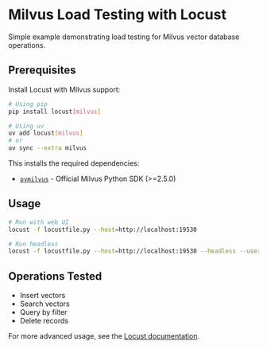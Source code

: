 # Milvus Load Testing with Locust

Simple example demonstrating load testing for Milvus vector database operations.

## Prerequisites

Install Locust with Milvus support:

```bash
# Using pip
pip install locust[milvus]

# Using uv
uv add locust[milvus]
# or
uv sync --extra milvus
```

This installs the required dependencies:
- [`pymilvus`](https://github.com/milvus-io/pymilvus) - Official Milvus Python SDK (>=2.5.0)

## Usage

```bash
# Run with web UI
locust -f locustfile.py --host=http://localhost:19530

# Run headless
locust -f locustfile.py --host=http://localhost:19530 --headless --users=10 --spawn-rate=2 --run-time=60s
```

## Operations Tested

- Insert vectors
- Search vectors
- Query by filter
- Delete records

For more advanced usage, see the [Locust documentation](https://docs.locust.io/).



